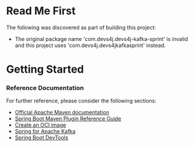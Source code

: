 # Read Me First
The following was discovered as part of building this project:

* The original package name 'com.devs4j.devs4j-kafka-sprint' is invalid and this project uses 'com.devs4j.devs4jkafkasprint' instead.

# Getting Started

### Reference Documentation
For further reference, please consider the following sections:

* [Official Apache Maven documentation](https://maven.apache.org/guides/index.html)
* [Spring Boot Maven Plugin Reference Guide](https://docs.spring.io/spring-boot/docs/2.5.4/maven-plugin/reference/html/)
* [Create an OCI image](https://docs.spring.io/spring-boot/docs/2.5.4/maven-plugin/reference/html/#build-image)
* [Spring for Apache Kafka](https://docs.spring.io/spring-boot/docs/2.5.4/reference/htmlsingle/#boot-features-kafka)
* [Spring Boot DevTools](https://docs.spring.io/spring-boot/docs/2.5.4/reference/htmlsingle/#using-boot-devtools)

